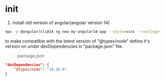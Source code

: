 # init   

1. install old version of angular(angular version 14)    
```bash 
npx -p @angular/cli@14 ng new my-angular14-app --style=scss --routing=true
```

to make compatible with the letest version of "@types/node" define it's version on under devDependencies in "package.json" file.  
>package.json  
```json 
"devDependencies": {
    "@types/node": "18.16.0"
}
```


